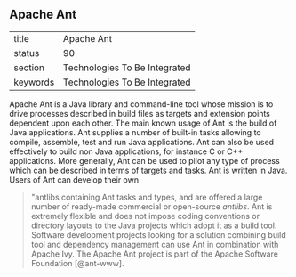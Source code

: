 ## Apache Ant


|          |                               |
| -------- | ----------------------------- |
| title    | Apache Ant                    | 
| status   | 90                            |
| section  | Technologies To Be Integrated |
| keywords | Technologies To Be Integrated |



Apache Ant is a Java library and command-line tool whose mission is to
drive processes described in build files as targets and extension
points dependent upon each other. The main known usage of Ant is the
build of Java applications. Ant supplies a number of built-in tasks
allowing to compile, assemble, test and run Java applications. Ant can
also be used effectively to build non Java applications, for instance
C or C++ applications. More generally, Ant can be used to pilot any
type of process which can be described in terms of targets and
tasks. Ant is written in Java. Users of Ant can develop their own


> "antlibs containing Ant tasks and types, and are offered a large
> number of ready-made commercial or open-source *antlibs*. Ant is
> extremely flexible and does not impose coding conventions or
> directory layouts to the Java projects which adopt it as a build
> tool. Software development projects looking for a solution combining
> build tool and dependency management can use Ant in combination with
> Apache Ivy. The Apache Ant project is part of the Apache Software
> Foundation [@ant-www].

